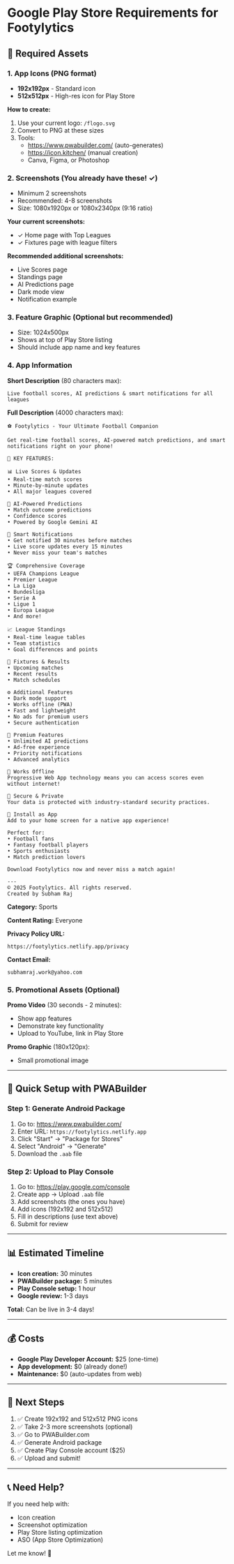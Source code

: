 # Google Play Store Requirements for Footylytics

## 📱 Required Assets

### 1. App Icons (PNG format)
- **192x192px** - Standard icon
- **512x512px** - High-res icon for Play Store

**How to create:**
1. Use your current logo: `/flogo.svg`
2. Convert to PNG at these sizes
3. Tools: 
   - https://www.pwabuilder.com/ (auto-generates)
   - https://icon.kitchen/ (manual creation)
   - Canva, Figma, or Photoshop

### 2. Screenshots (You already have these! ✓)
- Minimum 2 screenshots
- Recommended: 4-8 screenshots
- Size: 1080x1920px or 1080x2340px (9:16 ratio)

**Your current screenshots:**
- ✓ Home page with Top Leagues
- ✓ Fixtures page with league filters

**Recommended additional screenshots:**
- Live Scores page
- Standings page
- AI Predictions page
- Dark mode view
- Notification example

### 3. Feature Graphic (Optional but recommended)
- Size: 1024x500px
- Shows at top of Play Store listing
- Should include app name and key features

### 4. App Information

**Short Description** (80 characters max):
```
Live football scores, AI predictions & smart notifications for all leagues
```

**Full Description** (4000 characters max):
```
⚽ Footylytics - Your Ultimate Football Companion

Get real-time football scores, AI-powered match predictions, and smart notifications right on your phone!

🌟 KEY FEATURES:

📊 Live Scores & Updates
• Real-time match scores
• Minute-by-minute updates
• All major leagues covered

🤖 AI-Powered Predictions
• Match outcome predictions
• Confidence scores
• Powered by Google Gemini AI

🔔 Smart Notifications
• Get notified 30 minutes before matches
• Live score updates every 15 minutes
• Never miss your team's matches

🏆 Comprehensive Coverage
• UEFA Champions League
• Premier League
• La Liga
• Bundesliga
• Serie A
• Ligue 1
• Europa League
• And more!

📈 League Standings
• Real-time league tables
• Team statistics
• Goal differences and points

📅 Fixtures & Results
• Upcoming matches
• Recent results
• Match schedules

⚙️ Additional Features
• Dark mode support
• Works offline (PWA)
• Fast and lightweight
• No ads for premium users
• Secure authentication

💎 Premium Features
• Unlimited AI predictions
• Ad-free experience
• Priority notifications
• Advanced analytics

🌙 Works Offline
Progressive Web App technology means you can access scores even without internet!

🔐 Secure & Private
Your data is protected with industry-standard security practices.

📱 Install as App
Add to your home screen for a native app experience!

Perfect for:
• Football fans
• Fantasy football players
• Sports enthusiasts
• Match prediction lovers

Download Footylytics now and never miss a match again!

---
© 2025 Footylytics. All rights reserved.
Created by Subham Raj
```

**Category:** Sports

**Content Rating:** Everyone

**Privacy Policy URL:**
```
https://footylytics.netlify.app/privacy
```

**Contact Email:**
```
subhamraj.work@yahoo.com
```

### 5. Promotional Assets (Optional)

**Promo Video** (30 seconds - 2 minutes):
- Show app features
- Demonstrate key functionality
- Upload to YouTube, link in Play Store

**Promo Graphic** (180x120px):
- Small promotional image

---

## 🚀 Quick Setup with PWABuilder

### Step 1: Generate Android Package
1. Go to: https://www.pwabuilder.com/
2. Enter URL: `https://footylytics.netlify.app`
3. Click "Start" → "Package for Stores"
4. Select "Android" → "Generate"
5. Download the `.aab` file

### Step 2: Upload to Play Console
1. Go to: https://play.google.com/console
2. Create app → Upload `.aab` file
3. Add screenshots (the ones you have)
4. Add icons (192x192 and 512x512)
5. Fill in descriptions (use text above)
6. Submit for review

---

## 📊 Estimated Timeline

- **Icon creation:** 30 minutes
- **PWABuilder package:** 5 minutes
- **Play Console setup:** 1 hour
- **Google review:** 1-3 days

**Total:** Can be live in 3-4 days!

---

## 💰 Costs

- **Google Play Developer Account:** $25 (one-time)
- **App development:** $0 (already done!)
- **Maintenance:** $0 (auto-updates from web)

---

## 🎯 Next Steps

1. ✅ Create 192x192 and 512x512 PNG icons
2. ✅ Take 2-3 more screenshots (optional)
3. ✅ Go to PWABuilder.com
4. ✅ Generate Android package
5. ✅ Create Play Console account ($25)
6. ✅ Upload and submit!

---

## 📞 Need Help?

If you need help with:
- Icon creation
- Screenshot optimization
- Play Store listing optimization
- ASO (App Store Optimization)

Let me know! 🚀
